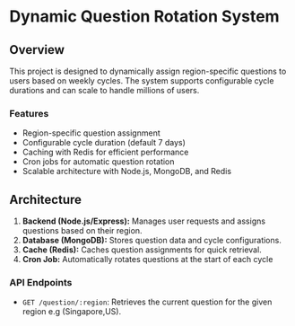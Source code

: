 # Dynamic Question Rotation System

## Overview

This project is designed to dynamically assign region-specific questions to users based on weekly cycles. The system supports configurable cycle durations and can scale to handle millions of users.

### Features
- Region-specific question assignment
- Configurable cycle duration (default 7 days)
- Caching with Redis for efficient performance
- Cron jobs for automatic question rotation
- Scalable architecture with Node.js, MongoDB, and Redis

## Architecture

1. **Backend (Node.js/Express):** Manages user requests and assigns questions based on their region.
2. **Database (MongoDB):** Stores question data and cycle configurations.
3. **Cache (Redis):** Caches question assignments for quick retrieval.
4. **Cron Job:** Automatically rotates questions at the start of each cycle 

### API Endpoints

- `GET /question/:region`: Retrieves the current question for the given region e.g (Singapore,US).



